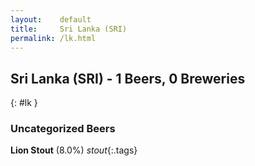 ```yaml
---
layout:    default
title:     Sri Lanka (SRI)
permalink: /lk.html
---
```


## Sri Lanka (SRI) - 1 Beers, 0 Breweries
{: #lk }




### Uncategorized Beers

**Lion Stout** (8.0%) _stout_{:.tags} 



 
